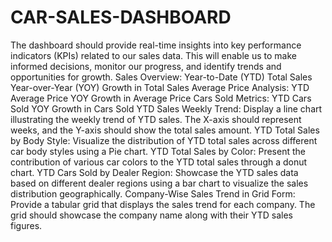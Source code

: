 # CAR-SALES-DASHBOARD
The dashboard should provide real-time insights into key performance indicators (KPIs) related to our sales data. This will enable us to make informed decisions, monitor our progress, and identify trends and opportunities for growth.
Sales Overview:
Year-to-Date (YTD) Total Sales
Year-over-Year (YOY) Growth in Total Sales
Average Price Analysis:
YTD Average Price
YOY Growth in Average Price
Cars Sold Metrics:
YTD Cars Sold
YOY Growth in Cars Sold
YTD Sales Weekly Trend: Display a line chart illustrating the weekly trend of YTD sales. The X-axis should represent weeks, and the Y-axis should show the total sales amount.
YTD Total Sales by Body Style: Visualize the distribution of YTD total sales across different car body styles using a Pie chart.
YTD Total Sales by Color: Present the contribution of various car colors to the YTD total sales through a donut chart.
YTD Cars Sold by Dealer Region: Showcase the YTD sales data based on different dealer regions using a bar chart to visualize the sales distribution geographically.
Company-Wise Sales Trend in Grid Form: Provide a tabular grid that displays the sales trend for each company. The grid should showcase the company name along with their YTD sales figures.
